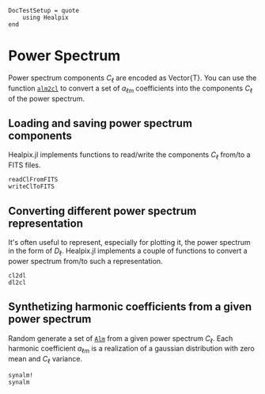 ```@meta
DocTestSetup = quote
    using Healpix
end
```

# Power Spectrum
Power spectrum components $C_{\ell}$ are encoded as Vector{T}.
You can use the function [`alm2cl`](@ref) to convert a set of $a_{\ell m}$
coefficients into the components $C_\ell$ of the power spectrum.

## Loading and saving power spectrum components
Healpix.jl implements functions to read/write the components $C_{\ell}$
from/to a FITS files.

```@docs
readClFromFITS
writeClToFITS
```

## Converting different power spectrum representation
It's often useful to represent, especially for plotting it, the power spectrum
in the form of $D_{\ell}$. Healpix.jl implements a couple of functions to convert
a power spectrum from/to such a representation.

```@docs
cl2dl
dl2cl
```

## Synthetizing harmonic coefficients from a given power spectrum
Random generate a set of [`Alm`](@ref) from a given power spectrum $C_{\ell}$.
Each harmonic coefficient $a_{\ell m}$ is a realization of a gaussian distribution
with zero mean and $C_{\ell}$ variance.

```@docs
synalm!
synalm
```
